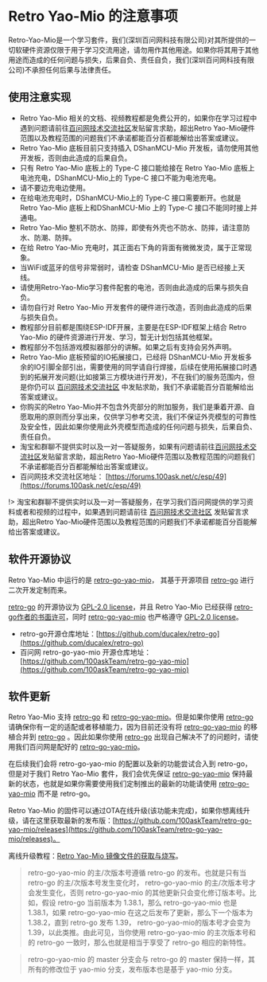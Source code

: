 # Retro Yao-Mio 的注意事项

Retro-Yao-Mio是一个学习套件，我们(深圳百问网科技有限公司)对其所提供的一切软硬件资源仅限于用于学习交流用途，请勿用作其他用途。如果你将其用于其他用途而造成的任何问题与损失，后果自负、责任自负，我们(深圳百问网科技有限公司)不承担任何后果与法律责任。

## 使用注意实现

- Retro Yao-Mio 相关的文档、视频教程都是免费公开的，如果你在学习过程中遇到问题请前往[百问网技术交流社区](https://forums.100ask.net/c/esp/49)发贴留言求助，超出Retro Yao-Mio硬件范围以及教程范围的问题我们不承诺都能百分百都能解给出答案或建议。
- Retro Yao-Mio 底板目前只支持插入 DShanMCU-Mio 开发板，请勿使用其他开发板，否则由此造成的后果自负。
- 只有 Retro Yao-Mio 底板上的 Type-C 接口能给接在 Retro Yao-Mio 底板上电池充电，DShanMCU-Mio上的 Type-C 接口不能为电池充电。
- 请不要边充电边使用。
- 在给电池充电时，DShanMCU-Mio上的 Type-C 接口需要断开。也就是 Retro Yao-Mio 底板上和DShanMCU-Mio 上的 Type-C 接口不能同时接上并通电。
- Retro Yao-Mio 整机不防水、防摔，即使有外壳也不防水、防摔，请注意防水、防潮、防摔。
- 在给 Retro Yao-Mio 充电时，其正面右下角的背面有微微发烫，属于正常现象。
- 当WiFi或蓝牙的信号非常弱时，请检查 DShanMCU-Mio 是否已经接上天线。
- 请使用Retro-Yao-Mio学习套件配套的电池，否则由此造成的后果与损失自负。
- 请勿自行对 Retro Yao-Mio 开发套件的硬件进行改造，否则由此造成的后果与损失自负。
- 教程部分目前都是围绕ESP-IDF开展，主要是在ESP-IDF框架上结合 Retro Yao-Mio 的硬件资源进行开发、学习，暂无计划包括其他框架。
- 教程部分不包括游戏模拟器部分的讲解。如果之后有支持会另外声明。
- Retro Yao-Mio 底板预留的IO拓展接口，已经将 DShanMCU-Mio 开发板多余的IO引脚全部引出，需要使用的同学请自行焊接，后续在使用拓展接口时遇到的拓展开发问题(比如接第三方模块进行开发)，不在我们的服务范围内，但是你仍可以 [百问网技术交流社区](https://forums.100ask.net/c/esp/49) 中发贴求助，我们不承诺能百分百能解给出答案或建议。
- 你购买的Retro Yao-Mio并不包含外壳部分的附加服务，我们是秉着开源、自愿取用的原则而分享出来，仅供学习参考交流，我们不保证外壳模型的可靠性及安全性，因此如果你使用此外壳模型而造成的任何问题与损失，后果自负、责任自负。
- 淘宝和群聊不提供实时以及一对一答疑服务，如果有问题请前往[百问网技术交流社区](https://forums.100ask.net/c/esp/49)发贴留言求助，超出Retro Yao-Mio硬件范围以及教程范围的问题我们不承诺都能百分百都能解给出答案或建议。
- 百问网技术交流社区地址： [https://forums.100ask.net/c/esp/49](https://forums.100ask.net/c/esp/49)

!> 淘宝和群聊不提供实时以及一对一答疑服务，在学习我们百问网提供的学习资料或者和视频的过程中，如果遇到问题请前往 [百问网技术交流社区](https://forums.100ask.net/c/esp/49) 发贴留言求助，超出Retro Yao-Mio硬件范围以及教程范围的问题我们不承诺都能百分百能解给出答案或建议。


## 软件开源协议

Retro Yao-Mio 中运行的是 [retro-go-yao-mio](https://github.com/100askTeam/retro-go-yao-mio)， 其基于开源项目 [retro-go](https://github.com/ducalex/retro-go) 进行二次开发定制而来。

[retro-go](https://github.com/ducalex/retro-go) 的开源协议为 [GPL-2.0 license](https://github.com/ducalex/retro-go/blob/master/COPYING)，并且 Retro Yao-Mio 已经获得 [retro-go作者的书面许可](https://github.com/ducalex/retro-go/issues/70)，同时 [retro-go-yao-mio](https://github.com/100askTeam/retro-go-yao-mio) 也严格遵守 [GPL-2.0 license](https://github.com/100askTeam/retro-go-yao-mio/blob/master/COPYING)。

- retro-go开源仓库地址：[https://github.com/ducalex/retro-go](https://github.com/ducalex/retro-go)
- 百问网 retro-go-yao-mio 开源仓库地址：[https://github.com/100askTeam/retro-go-yao-mio](https://github.com/100askTeam/retro-go-yao-mio)


## 软件更新

Retro Yao-Mio 支持 [retro-go](https://github.com/ducalex/retro-go) 和 [retro-go-yao-mio](https://github.com/100askTeam/retro-go-yao-mio)。但是如果你使用 [retro-go](https://github.com/ducalex/retro-go) 请确保你有一定的适配或者移植能力，因为目前还没有将 [retro-go-yao-mio](https://github.com/100askTeam/retro-go-yao-mio) 的移植合并到 [retro-go](https://github.com/ducalex/retro-go) 。因此如果你使用 [retro-go](https://github.com/ducalex/retro-go) 出现自己解决不了的问题时，请使用我们百问网是配好的 [retro-go-yao-mio](https://github.com/100askTeam/retro-go-yao-mio)。

在后续我们会将 retro-go-yao-mio 的配置以及新的功能尝试合入到 retro-go，但是对于我们 Retro Yao-Mio 套件，我们会优先保证 [retro-go-yao-mio](https://github.com/100askTeam/retro-go-yao-mio) 保持最新的状态，也就是如果你需要使用我们定制推出的最新的功能请使用 [retro-go-yao-mio](https://github.com/100askTeam/retro-go-yao-mio) 而不是 retro-go。

Retro Yao-Mio 的固件可以通过OTA在线升级(该功能未完成)，如果你想离线升级，请在这里获取最新的发布版：[https://github.com/100askTeam/retro-go-yao-mio/releases](https://github.com/100askTeam/retro-go-yao-mio/releases)。

离线升级教程：[Retro Yao-Mio 镜像文件的获取与烧写](Retro-Yao-Mio/chapter1-4)。

> retro-go-yao-mio 的主/次版本号遵循 retro-go 的发布。也就是只有当 retro-go 的主/次版本号发生变化时， retro-go-yao-mio 的主/次版本号才会发生变化，否则 retro-go-yao-mio 的其他更新只会变化修订版本号。比如，假设 retro-go 当前版本为 1.38.1，那么 retro-go-yao-mio 也是 1.38.1，如果 retro-go-yao-mio 在这之后发布了更新，那么下一个版本为 1.38.2，直到 retro-go 发布 1.39， retro-go-yao-mio的版本号才会变为 1.39，以此类推。由此可见，当你使用 retro-go-yao-mio 的主次版本号和的 retro-go 一致时，那么也就是相当于享受了 retro-go 相应的新特性。

> retro-go-yao-mio 的 master 分支会与 retro-go 的 master 保持一样，其所有的修改位于 yao-mio 分支，发布版本也是基于 yao-mio 分支。

